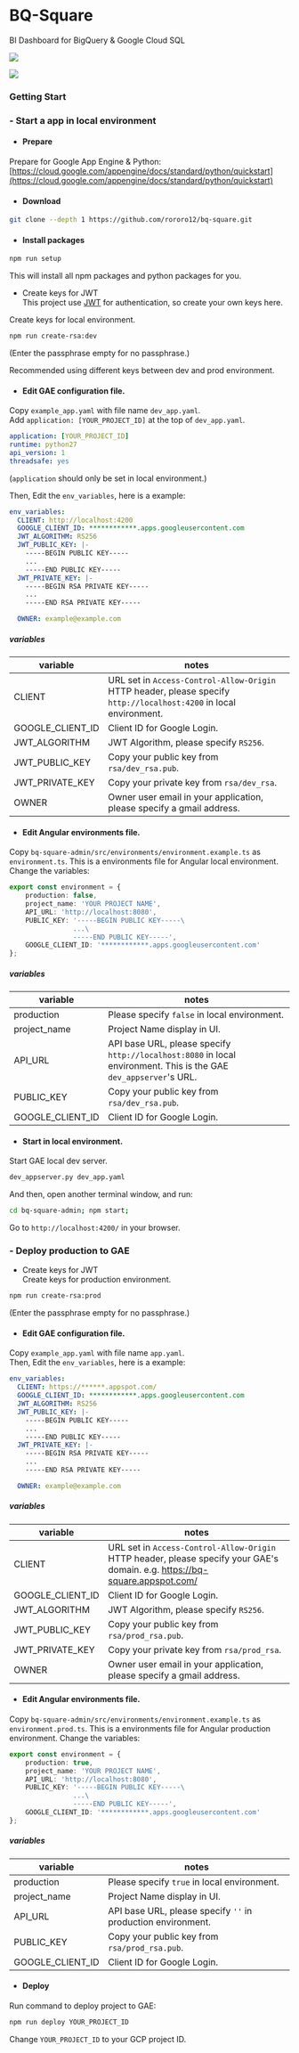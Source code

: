 # BQ-Square
BI Dashboard for BigQuery & Google Cloud SQL

![](https://user-images.githubusercontent.com/16588724/31981804-575470ba-b990-11e7-80b2-54f118ba05aa.png)  



![](https://user-images.githubusercontent.com/16588724/32165395-fe7abab6-bda5-11e7-8032-190ec4214527.png)

### Getting Start
### - Start a app in local environment

* #### Prepare
Prepare for Google App Engine & Python:      
[https://cloud.google.com/appengine/docs/standard/python/quickstart](https://cloud.google.com/appengine/docs/standard/python/quickstart)

* #### Download
```bash
git clone --depth 1 https://github.com/rororo12/bq-square.git
```

* #### Install packages

```bash
npm run setup
```
This will install all npm packages and python packages for you.

* Create keys for JWT  
This project use [JWT](jwt.io) for authentication, so create your own keys here.  

Create keys for local environment.
```bash
npm run create-rsa:dev
```

(Enter the passphrase empty for no passphrase.)

Recommended using different keys between dev and prod environment.

* #### Edit GAE configuration file.
Copy `example_app.yaml` with file name `dev_app.yaml`.    
Add `application: [YOUR_PROJECT_ID]` at the top of `dev_app.yaml`.
```yaml
application: [YOUR_PROJECT_ID]
runtime: python27
api_version: 1
threadsafe: yes
```
(`application` should only be set in local environment.)

Then, Edit the `env_variables`, here is a example:
```yaml
env_variables:
  CLIENT: http://localhost:4200
  GOOGLE_CLIENT_ID: ************.apps.googleusercontent.com
  JWT_ALGORITHM: RS256
  JWT_PUBLIC_KEY: |-
    -----BEGIN PUBLIC KEY-----
    ...
    -----END PUBLIC KEY-----
  JWT_PRIVATE_KEY: |-
    -----BEGIN RSA PRIVATE KEY-----
    ...
    -----END RSA PRIVATE KEY-----

  OWNER: example@example.com
```

##### variables
| variable   | notes       |
|----------|---------------|
| CLIENT | URL set in `Access-Control-Allow-Origin` HTTP header, please specify `http://localhost:4200` in local environment. |
| GOOGLE_CLIENT_ID | Client ID for Google Login. |
| JWT_ALGORITHM | JWT Algorithm, please specify `RS256`. |
| JWT_PUBLIC_KEY | Copy your public key from `rsa/dev_rsa.pub`. |
| JWT_PRIVATE_KEY | Copy your private key from `rsa/dev_rsa`. |
| OWNER | Owner user email in your application, please specify a gmail address. |


* #### Edit Angular environments file.
Copy `bq-square-admin/src/environments/environment.example.ts` as `environment.ts`.
This is a environments file for Angular local environment.
Change the variables:
```typescript
export const environment = {
    production: false,
    project_name: 'YOUR PROJECT NAME',
    API_URL: 'http://localhost:8080',
    PUBLIC_KEY: '-----BEGIN PUBLIC KEY-----\
                ...\
                -----END PUBLIC KEY-----',
    GOOGLE_CLIENT_ID: '************.apps.googleusercontent.com'
};
```

##### variables
| variable   | notes       |
|----------|---------------|
| production | Please specify `false` in local environment. |
| project_name | Project Name display in UI. |
| API_URL | API base URL, please specify `http://localhost:8080` in local environment. This is the GAE `dev_appserver`'s URL. |
| PUBLIC_KEY | Copy your public key from `rsa/dev_rsa.pub`. |
| GOOGLE_CLIENT_ID | Client ID for Google Login. |



* #### Start in local environment.
Start GAE local dev server.
```bash
dev_appserver.py dev_app.yaml
```
And then, open another terminal window, and run:
```bash
cd bq-square-admin; npm start;
```
Go to `http://localhost:4200/` in your browser.



### - Deploy production to GAE

* Create keys for JWT  
Create keys for production environment.
```bash
npm run create-rsa:prod
```
(Enter the passphrase empty for no passphrase.)  

* #### Edit GAE configuration file.
Copy `example_app.yaml` with file name `app.yaml`.        
Then, Edit the `env_variables`, here is a example:
```yaml
env_variables:
  CLIENT: https://******.appspot.com/
  GOOGLE_CLIENT_ID: ************.apps.googleusercontent.com
  JWT_ALGORITHM: RS256
  JWT_PUBLIC_KEY: |-
    -----BEGIN PUBLIC KEY-----
    ...
    -----END PUBLIC KEY-----
  JWT_PRIVATE_KEY: |-
    -----BEGIN RSA PRIVATE KEY-----
    ...
    -----END RSA PRIVATE KEY-----

  OWNER: example@example.com
```

##### variables
| variable   | notes       |
|----------|---------------|
| CLIENT | URL set in `Access-Control-Allow-Origin` HTTP header, please specify your GAE's domain. e.g. https://bq-square.appspot.com/|
| GOOGLE_CLIENT_ID | Client ID for Google Login. |
| JWT_ALGORITHM | JWT Algorithm, please specify `RS256`. |
| JWT_PUBLIC_KEY | Copy your public key from `rsa/prod_rsa.pub`. |
| JWT_PRIVATE_KEY | Copy your private key from `rsa/prod_rsa`. |
| OWNER | Owner user email in your application, please specify a gmail address. |


* #### Edit Angular environments file.
Copy `bq-square-admin/src/environments/environment.example.ts` as `environment.prod.ts`.
This is a environments file for Angular production environment.
Change the variables:
```typescript
export const environment = {
    production: true,
    project_name: 'YOUR PROJECT NAME',
    API_URL: 'http://localhost:8080',
    PUBLIC_KEY: '-----BEGIN PUBLIC KEY-----\
                ...\
                -----END PUBLIC KEY-----',
    GOOGLE_CLIENT_ID: '************.apps.googleusercontent.com'
};
```

##### variables
| variable   | notes       |
|----------|---------------|
| production | Please specify `true` in local environment. |
| project_name | Project Name display in UI. |
| API_URL | API base URL, please specify `''` in production environment. |
| PUBLIC_KEY | Copy your public key from `rsa/prod_rsa.pub`. |
| GOOGLE_CLIENT_ID | Client ID for Google Login. |

* #### Deploy
Run command to deploy project to GAE:
```bash
npm run deploy YOUR_PROJECT_ID
```
Change `YOUR_PROJECT_ID` to your GCP project ID.
